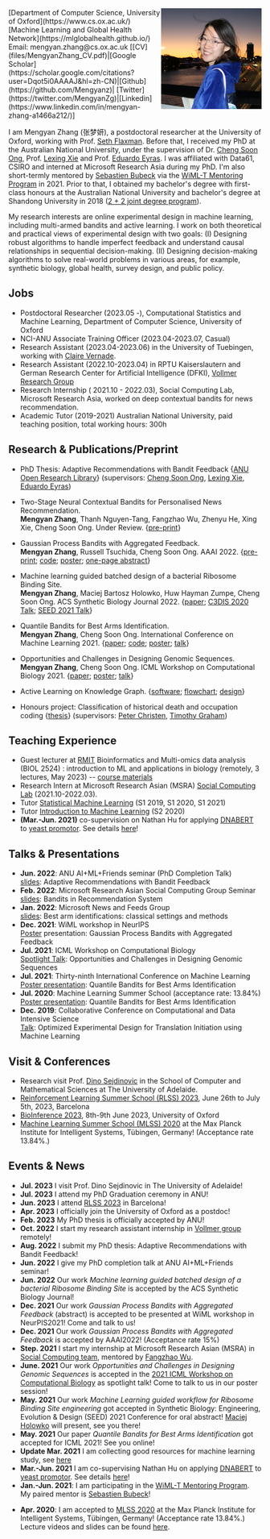 <img align='right' src="photos/mengyan.jpg"  width="200"/>
[Department of Computer Science, University of Oxford](https://www.cs.ox.ac.uk/)    
[Machine Learning and Global Health Network](https://mlglobalhealth.github.io/)  
Email: mengyan.zhang@cs.ox.ac.uk         
[[CV](files/MengyanZhang_CV.pdf)|[Google Scholar](https://scholar.google.com/citations?user=Dqot5i0AAAAJ&hl=zh-CN)|[Github](https://github.com/Mengyanz)| [Twitter](https://twitter.com/MengyanZg)|[Linkedin](https://www.linkedin.com/in/mengyan-zhang-a1466a212/)]

I am Mengyan Zhang (张梦妍), a postdoctoral researcher at the University of Oxford, working with Prof. [Seth Flaxman](https://sethrf.com/).
Before that, I received my PhD at the Australian National University, under the supervision of Dr. [Cheng Soon Ong](http://www.ong-home.my/index.html), Prof. [Lexing Xie](http://users.cecs.anu.edu.au/~xlx/) and Prof. [Eduardo Eyras](https://jcsmr.anu.edu.au/people/academics/professor-eduardo-eyras). 
I was affiliated with Data61, CSIRO and interned at Microsoft Research Asia during my PhD. 
I'm also short-termly mentored by [Sebastien Bubeck](http://sbubeck.com/) via the [WiML-T Mentoring Program](https://www.wiml-t.org/mentoring-program) in 2021. 
Prior to that, I obtained my bachelor's degree with first-class honours at the Australian National University and bachelor's degree at Shandong University in 2018 ([2 + 2 joint degree program](https://cecs.anu.edu.au/study/meet-our-students/mengyan-zhang)). 

My research interests are online experimental design in machine learning, including multi-armed bandits and active learning. I work on both theoretical and practical views of experimental design with two goals:
(I) Designing robust algorithms to handle imperfect feedback and understand causal relationships in sequential decision-making. (II) Designing decision-making algorithms to solve real-world problems in various areas, for example, synthetic biology, global health, survey design, and public policy.

## Jobs
- Postdoctoral Researcher (2023.05 -),
Computational Statistics and Machine Learning, Department of Computer Science, University of Oxford
- NCI-ANU Associate Training Officer (2023.04-2023.07, Casual)
- Research Assistant (2023.04-2023.06) in the University of Tuebingen, working with [Claire Vernade](https://www.cvernade.com/).
- Research Assistant (2022.10-2023.04) in RPTU Kaiserslautern and German Research Center for Artificial Intelligence (DFKI), [Vollmer Research Group](https://sebastian.vollmer.ms/)
- Research Internship ( 2021.10 - 2022.03),
Social Computing Lab, Microsoft Research Asia, worked on deep contextual
bandits for news recommendation.
- Academic Tutor (2019-2021)
Australian National University, paid teaching position, total working hours: 300h


## Research & Publications/Preprint

- PhD Thesis: Adaptive Recommendations with Bandit Feedback {[ANU Open Research Library](https://openresearch-repository.anu.edu.au/handle/1885/284132)} (supervisors: [Cheng Soon Ong](http://www.ong-home.my/index.html), [Lexing Xie](http://users.cecs.anu.edu.au/~xlx/), [Eduardo Eyras](https://jcsmr.anu.edu.au/people/academics/professor-eduardo-eyras))

- Two-Stage Neural Contextual Bandits for Personalised News Recommendation.  
 **Mengyan Zhang**, Thanh Nguyen-Tang, Fangzhao Wu, Zhenyu He, Xing Xie, Cheng Soon Ong. Under Review.  {[pre-print](https://arxiv.org/abs/2206.14648)}

- Gaussian Process Bandits with Aggregated Feedback.  
**Mengyan Zhang**, Russell Tsuchida, Cheng Soon Ong. AAAI 2022. {[pre-print](https://arxiv.org/abs/2112.13029); [code](https://github.com/Mengyanz/GPOO); [poster](files/wiml2021_poster.png); [one-page abstract](files/wiml2021_abstract.pdf)}

- Machine learning guided batched design of a bacterial Ribosome Binding Site.   
  **Mengyan Zhang**, Maciej Bartosz Holowko, Huw Hayman Zumpe, Cheng Soon Ong. ACS Synthetic Biology Journal 2022.
  {[paper](https://pubs.acs.org/doi/10.1021/acssynbio.2c00015); [C3DIS 2020 Talk](http://www.c3dis.com/3846); [SEED 2021 Talk]()}

- Quantile Bandits for Best Arms Identification.  
  **Mengyan Zhang**, Cheng Soon Ong. International Conference on Machine Learning 2021. {[paper](https://proceedings.mlr.press/v139/zhang21o); [code](https://github.com/Mengyanz/QSAR); [poster](files/icml2021_quantile_bandits_poster.png); [talk](https://slideslive.com/38958832/quantile-bandits-for-best-arms-identification?ref=account-90553-history)}

- Opportunities and Challenges in Designing Genomic Sequences.  
**Mengyan Zhang**, Cheng Soon Ong. ICML Workshop on Computational Biology 2021. {[paper]((files/wcb_main.pdf)); [poster](files/wcb2021_poster.png); [talk](https://slideslive.com/38959950/opportunities-and-challenges-in-designing-genomic-sequences?ref=speaker-78576-latest)}


- Active Learning on Knowledge Graph.
{[software](https://github.com/chengsoonong/acton); [flowchart](https://github.com/chengsoonong/acton/blob/master/docs/design/acton.pdf); [design](https://github.com/chengsoonong/acton/blob/master/docs/PRESCAL%20Updating%20Design.ipynb)}

- Honours project: Classification of historical death and occupation coding  {[thesis](files/Classification_of_historical_death_and_occupation_coding.pdf)} 
  (supervisors: [Peter Christen](https://users.cecs.anu.edu.au/~Peter.Christen/), [Timothy Graham](https://scholar.google.com.au/citations?user=9GG-wWEAAAAJ&hl=en))
  
## Teaching Experience
- Guest lecturer at [RMIT](https://www.rmit.edu.au/) Bioinformatics and Multi-omics data analysis (BIOL 2524) : introduction to ML and applications in biology (remotely, 3 lectures, May 2023) -- [course materials](https://github.com/Mengyanz/RMIT-NCI-Week/tree/slides)
- Research Intern at Microsoft Research Asian (MSRA) [Social Computing Lab](https://www.microsoft.com/en-us/research/group/social-computing-beijing/) (2021.10-2022.03).
- Tutor [Statistical Machine Learning](https://programsandcourses.anu.edu.au/2021/course/COMP8600) (S1 2019, S1 2020, S1 2021)
- Tutor [Introduction to Machine Learning](https://programsandcourses.anu.edu.au/2021/course/COMP6670) (S2 2020)
- **(Mar.-Jun. 2021)** co-supervision on Nathan Hu for applying [DNABERT](https://www.biorxiv.org/content/10.1101/2020.09.17.301879v1) to [yeast promotor](https://www.nature.com/articles/s41467-020-15977-4). See details [here](https://github.com/chengsoonong/eheye/tree/master/nathan_project)!

## Talks & Presentations
- **Jun. 2022**: ANU AI+ML+Friends seminar (PhD Completion Talk)  
[slides](files/mengyan_phd_final.pdf): Adaptive Recommendations with Bandit Feedback
- **Feb. 2022**:  Microsoft Research Asian Social Computing Group Seminar  
[slides](files/Bandits-in-Recommendation-System.pdf): Bandits in Recommendation System
- **Jan. 2022**: Microsoft News and Feeds Group  
 [slides](files/BAI-mengyan.pdf): Best arm identifications: classical settings and methods
- **Dec. 2021**: WiML workshop in NeurIPS  
[Poster](https://mengyanz.github.io/files/wiml2021_poster.png) presentation: Gaussian Process Bandits with Aggregated Feedback
- **Jul. 2021**: ICML Workshop on Computational Biology  
[Spotlight Talk](https://slideslive.com/38959950/opportunities-and-challenges-in-designing-genomic-sequences?ref=speaker-78576-latest): Opportunities and Challenges in Designing Genomic Sequences
- **Jul. 2021**: Thirty-ninth International Conference on Machine Learning  
[Poster presentation](https://slideslive.com/38958832/quantile-bandits-for-best-arms-identification?ref=account-90553-history): Quantile Bandits for Best Arms Identification
- **Jul. 2020**: Machine Learning Summer School (acceptance rate: 13.84%)  
[Poster presentation](https://drive.google.com/file/d/1QGGqQIwNnKT-f08onpuhGwTQJs_2lZGm/view?usp=sharing): Quantile Bandits for Best Arms Identification
- **Dec. 2019**: Collaborative Conference on Computational and Data Intensive Science  
[Talk](http://www.c3dis.com/3846): Optimized Experimental Design for Translation Initiation using Machine Learning


## Visit & Conferences
- Research visit Prof. [Dino Sejdinovic](https://sejdino.github.io/) in the School of Computer and Mathematical Sciences at The University of Adelaide. 
- [Reinforcement Learning Summer School (RLSS) 2023](https://rlsummerschool.com/program/), June 26th to July 5th, 2023, Barcelona
- [BioInference 2023](https://bioinference.github.io/2023/), 8th-9th June 2023, University of Oxford
- [Machine Learning Summer School (MLSS) 2020](http://mlss.tuebingen.mpg.de/2020/index.html) at the Max Planck Institute for Intelligent Systems, Tübingen, Germany! (Acceptance rate 13.84%.)

<!-- ## Service
- Reviewer for AISTATS; NeurIPS 2023; AAAI2024 -->

## Events & News
<!-- - **Update Jan. 2021** I am framing my "[big picture](files/big_picture)" of research, talk to me if you are interested! -->
- **Jul. 2023** I visit Prof. Dino Sejdinovic in The University of Adelaide!
- **Jul. 2023** I attend my PhD Graduation ceremony in ANU! 
- **Jun. 2023** I attend [RLSS 2023](https://rlsummerschool.com/) in Barcelona! 
- **Apr. 2023** I officially join the University of Oxford as a postdoc! 
- **Feb. 2023** My PhD thesis is officially accepted by ANU! 
- **Oct. 2022** I start my research assistant internship in [Vollmer group](https://sebastian.vollmer.ms/) remotely! 
- **Aug. 2022** I submit my PhD thesis: Adaptive Recommendations with Bandit Feedback!  
- **Jun. 2022** I give my PhD completion talk at ANU AI+ML+Friends seminar!
- **Jun. 2022** Our work *Machine learning guided batched design of a bacterial Ribosome Binding Site* is accepted by the ACS Synthetic Biology Journal! 
- **Dec. 2021** Our work *Gaussian Process Bandits with Aggregated Feedback* (abstract) is accepted to be presented at WiML workshop in NeurPIS2021! Come and talk to us!
- **Dec. 2021** Our work *Gaussian Process Bandits with Aggregated Feedback* is accepted by AAAI2022! (Acceptance rate 15%)
- **Step. 2021** I start my internship at Microsoft Research Asian (MSRA) in [Social Computing team](https://www.microsoft.com/en-us/research/group/social-computing-beijing/#!overview), mentored by [Fangzhao Wu](https://www.microsoft.com/en-us/research/people/fangzwu/). 
- **June. 2021** Our work *Opportunities and Challenges in Designing Genomic Sequences* is accepted in the [2021 ICML Workshop on Computational Biology](https://icml-compbio.github.io) as spotlight talk! Come to talk to us in our poster session!
- **May. 2021** Our work *Machine Learning guided workflow for Ribosome Binding Site engineering* got accepted in Synthetic Biology: Engineering, Evolution & Design (SEED) 2021 Conference for oral abstract! [Maciej Holowko](https://people.csiro.au/H/M/Maciej-Holowko) will present, see you there!
- **May. 2021** Our paper *Quantile Bandits for Best Arms Identification* got accepted for ICML 2021! See you online!
- **Update Mar. 2021** I am collecting good resources for machine learning study, see [here](files/good_resources.md)
- **Mar.-Jun. 2021** I am co-supervising Nathan Hu on applying [DNABERT](https://www.biorxiv.org/content/10.1101/2020.09.17.301879v1) to [yeast promotor](https://www.nature.com/articles/s41467-020-15977-4). See details [here](https://github.com/chengsoonong/eheye/tree/master/nathan_project)!
- **Jan.-Jun. 2021**: I am participating in the [WiML-T Mentoring Program](https://www.wiml-t.org/mentoring-program). My paired mentor is [Sebastien Bubeck](http://sbubeck.com/)!
<!-- - **Dec. 2020**: attend [NeurPIS 2020](https://neurips.cc/virtual/2020/protected/cal_main.html) virtually. -->
<!-- - **Jul. 2020**: attend [ICML 2020](https://icml.cc/virtual/2020) virtually. -->
- **Apr. 2020**: I am accepted to [MLSS 2020](http://mlss.tuebingen.mpg.de/2020/index.html) at the Max Planck Institute for Intelligent Systems, Tübingen, Germany! (Acceptance rate 13.84%.) Lecture videos and slides can be found [here](http://mlss.tuebingen.mpg.de/2020/schedule.html).
<!-- - **Mar. 2020**: I present our biological sequences design on [C3DIS 2020](http://www.c3dis.com/). See descriptions [here](http://www.c3dis.com/3846). -->


